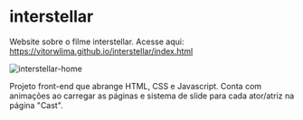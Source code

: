 # interstellar
Website sobre o filme interstellar.
Acesse aqui: https://vitorwlima.github.io/interstellar/index.html

![interstellar-home](https://user-images.githubusercontent.com/82615423/116886607-a947d780-abff-11eb-849a-613d27651842.png)

Projeto front-end que abrange HTML, CSS e Javascript. Conta com animações ao carregar as páginas e sistema de slide para cada ator/atriz na página "Cast".
